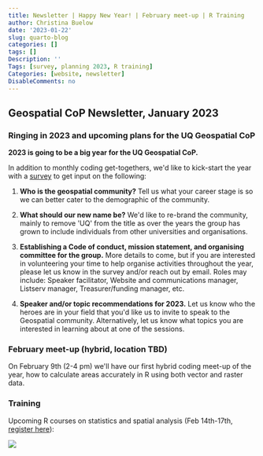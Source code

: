 ```yaml
---
title: Newsletter | Happy New Year! | February meet-up | R Training
author: Christina Buelow
date: '2023-01-22'
slug: quarto-blog
categories: []
tags: []
Description: ''
Tags: [survey, planning 2023, R training]
Categories: [website, newsletter]
DisableComments: no
---
```


## Geospatial CoP Newsletter, January 2023

### Ringing in 2023 and upcoming plans for the UQ Geospatial CoP

**2023 is going to be a big year for the UQ Geospatial CoP.**

In addition to monthly coding get-togethers, we'd like to kick-start the year with a [survey](https://docs.google.com/forms/d/e/1FAIpQLScyIqFRi1ySR0z0d7u0lSmXu1Vt5_wRq-0aD5bUCml8VziUGQ/viewform) to get input on the following:

1)  **Who is the geospatial community?** Tell us what your career stage is so we can better cater to the demographic of the community.

2)  **What should our new name be?** We'd like to re-brand the community, mainly to remove 'UQ' from the title as over the years the group has grown to include individuals from other universities and organisations.

3)  **Establishing a Code of conduct, mission statement, and organising committee for the group.** More details to come, but if you are interested in volunteering your time to help organise activities throughout the year, please let us know in the survey and/or reach out by email. Roles may include: Speaker facilitator, Website and communications manager, Listserv manager, Treasurer/funding manager, etc.

4)  **Speaker and/or topic recommendations for 2023.** Let us know who the heroes are in your field that you'd like us to invite to speak to the Geospatial community. Alternatively, let us know what topics you are interested in learning about at one of the sessions.

### February meet-up (hybrid, location TBD)

On February 9th (2-4 pm) we'll have our first hybrid coding meet-up of the year, how to calculate areas accurately in R using both vector and raster data.

### Training

Upcoming R courses on statistics and spatial analysis (Feb 14th-17th, [register here](https://smp.uq.edu.au/events)):

![](images/Rworkshops2023.jpg)
